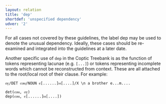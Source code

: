 ```yaml
---
layout: relation
title: 'dep'
shortdef: 'unspecified dependency'
udver: '2'
---
```


For all cases not covered by these guidelines, the label dep may be used to denote the unusual dependency. Ideally, these cases should be re-examined and integrated into the guidelines at a later date.

Another specific use of `dep` in the Coptic Treebank is as the function of tokens representing lacunae (e.g. `[...]`) or tokens representing incomplete words which cannot be reconstructed from context. These are all attached to the root/local root of their clause. For example:

~~~ sdparse
ⲟⲩ/DET ⲥⲟⲛ/NOUN ⲉ[......]ⲙ[....]/X \n a brother e...m....

det(ⲥⲟⲛ, ⲟⲩ)
dep(ⲥⲟⲛ, ⲉ[......]ⲙ[....])
~~~


<!-- Interlanguage links updated Út 9. května 2023, 20:04:10 CEST -->
